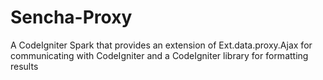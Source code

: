 Sencha-Proxy
============

A CodeIgniter Spark that provides an extension of Ext.data.proxy.Ajax for communicating with CodeIgniter and a CodeIgniter library for formatting results